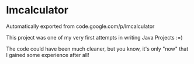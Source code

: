 # lmcalculator
Automatically exported from code.google.com/p/lmcalculator

This project was one of my very first attempts in writing Java Projects :=)

The code could have been much cleaner, but you know, it's only "now" that I gained some experience after all!
